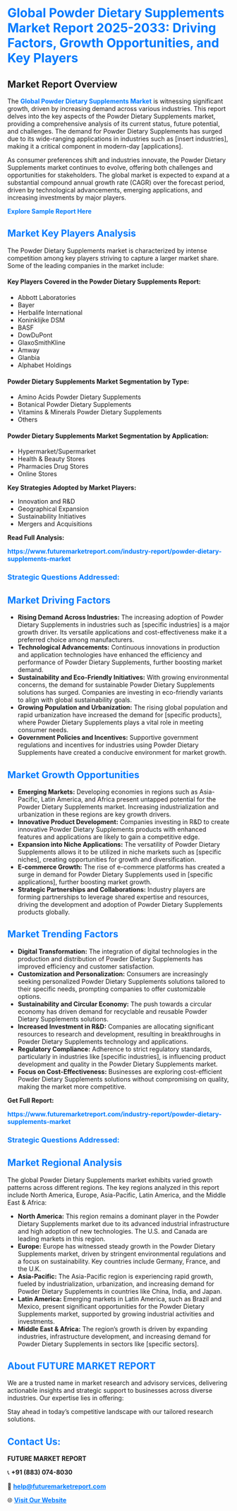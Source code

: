 <h1 style="color: #007BFF;">Global Powder Dietary Supplements Market Report 2025-2033: Driving Factors, Growth Opportunities, and Key Players</h1>

<section id="overview">
<h2>Market Report Overview</h2>
<p>The <a href="https://www.futuremarketreport.com/industry-report/powder-dietary-supplements-market" style="color: #007BFF; text-decoration: none;"><strong>Global Powder Dietary Supplements Market</strong></a> is witnessing significant growth, driven by increasing demand across various industries. This report delves into the key aspects of the Powder Dietary Supplements market, providing a comprehensive analysis of its current status, future potential, and challenges. The demand for Powder Dietary Supplements has surged due to its wide-ranging applications in industries such as [insert industries], making it a critical component in modern-day [applications].</p>
<p>As consumer preferences shift and industries innovate, the Powder Dietary Supplements market continues to evolve, offering both challenges and opportunities for stakeholders. The global market is expected to expand at a substantial compound annual growth rate (CAGR) over the forecast period, driven by technological advancements, emerging applications, and increasing investments by major players.</p>
</section>

<section id="overview">
<p><a href="https://www.futuremarketreport.com/request-sample/reportId=51801" style="color: #007BFF; text-decoration: none;"><strong>Explore Sample Report Here</strong></a></p>
</section>

<section id="key-players">
<h2 style="color: #007BFF;">Market Key Players Analysis</h2>
<p>The Powder Dietary Supplements market is characterized by intense competition among key players striving to capture a larger market share. Some of the leading companies in the market include:</p>
<h4>Key Players Covered in the Powder Dietary Supplements Report:</h4>
<ul><li>Abbott Laboratories</li><li>Bayer</li><li>Herbalife International</li><li>Koninklijke DSM</li><li>BASF</li><li>DowDuPont</li><li>GlaxoSmithKline</li><li>Amway</li><li>Glanbia</li><li>Alphabet Holdings</li></ul>
<h4>Powder Dietary Supplements Market Segmentation by Type:</h4>
<ul><li>Amino Acids Powder Dietary Supplements</li><li>Botanical Powder Dietary Supplements</li><li>Vitamins &amp; Minerals Powder Dietary Supplements</li><li>Others</li></ul>

<h4>Powder Dietary Supplements Market Segmentation by Application:</h4>
<ul><li>Hypermarket/Supermarket</li><li>Health &amp; Beauty Stores</li><li>Pharmacies Drug Stores</li><li>Online Stores</li></ul>
<p><strong>Key Strategies Adopted by Market Players:</strong></p>
<ul>
<li>Innovation and R&D</li>
<li>Geographical Expansion</li>
<li>Sustainability Initiatives</li>
<li>Mergers and Acquisitions</li>
</ul>
</section>

<section>
<p><strong>Read Full Analysis: </strong></p><a href="https://www.futuremarketreport.com/industry-report/powder-dietary-supplements-market" style="color: #007BFF; text-decoration: none;"><strong>https://www.futuremarketreport.com/industry-report/powder-dietary-supplements-market</strong></a>
<h3 style="color: #007BFF;">Strategic Questions Addressed:</h3>
</section>

<section id="driving-factors">
<h2 style="color: #007BFF;">Market Driving Factors</h2>
<ul>
<li><strong>Rising Demand Across Industries:</strong> The increasing adoption of Powder Dietary Supplements in industries such as [specific industries] is a major growth driver. Its versatile applications and cost-effectiveness make it a preferred choice among manufacturers.</li>
<li><strong>Technological Advancements:</strong> Continuous innovations in production and application technologies have enhanced the efficiency and performance of Powder Dietary Supplements, further boosting market demand.</li>
<li><strong>Sustainability and Eco-Friendly Initiatives:</strong> With growing environmental concerns, the demand for sustainable Powder Dietary Supplements solutions has surged. Companies are investing in eco-friendly variants to align with global sustainability goals.</li>
<li><strong>Growing Population and Urbanization:</strong> The rising global population and rapid urbanization have increased the demand for [specific products], where Powder Dietary Supplements plays a vital role in meeting consumer needs.</li>
<li><strong>Government Policies and Incentives:</strong> Supportive government regulations and incentives for industries using Powder Dietary Supplements have created a conducive environment for market growth.</li>
</ul>
</section>

<section id="growth-opportunities">
<h2 style="color: #007BFF;">Market Growth Opportunities</h2>
<ul>
<li><strong>Emerging Markets:</strong> Developing economies in regions such as Asia-Pacific, Latin America, and Africa present untapped potential for the Powder Dietary Supplements market. Increasing industrialization and urbanization in these regions are key growth drivers.</li>
<li><strong>Innovative Product Development:</strong> Companies investing in R&D to create innovative Powder Dietary Supplements products with enhanced features and applications are likely to gain a competitive edge.</li>
<li><strong>Expansion into Niche Applications:</strong> The versatility of Powder Dietary Supplements allows it to be utilized in niche markets such as [specific niches], creating opportunities for growth and diversification.</li>
<li><strong>E-commerce Growth:</strong> The rise of e-commerce platforms has created a surge in demand for Powder Dietary Supplements used in [specific applications], further boosting market growth.</li>
<li><strong>Strategic Partnerships and Collaborations:</strong> Industry players are forming partnerships to leverage shared expertise and resources, driving the development and adoption of Powder Dietary Supplements products globally.</li>
</ul>
</section>

<section id="trending-factors">
<h2 style="color: #007BFF;">Market Trending Factors</h2>
<ul>
<li><strong>Digital Transformation:</strong> The integration of digital technologies in the production and distribution of Powder Dietary Supplements has improved efficiency and customer satisfaction.</li>
<li><strong>Customization and Personalization:</strong> Consumers are increasingly seeking personalized Powder Dietary Supplements solutions tailored to their specific needs, prompting companies to offer customizable options.</li>
<li><strong>Sustainability and Circular Economy:</strong> The push towards a circular economy has driven demand for recyclable and reusable Powder Dietary Supplements solutions.</li>
<li><strong>Increased Investment in R&D:</strong> Companies are allocating significant resources to research and development, resulting in breakthroughs in Powder Dietary Supplements technology and applications.</li>
<li><strong>Regulatory Compliance:</strong> Adherence to strict regulatory standards, particularly in industries like [specific industries], is influencing product development and quality in the Powder Dietary Supplements market.</li>
<li><strong>Focus on Cost-Effectiveness:</strong> Businesses are exploring cost-efficient Powder Dietary Supplements solutions without compromising on quality, making the market more competitive.</li>
</ul>
</section>

<section>
<p><strong>Get Full Report: </strong></p><a href="https://www.futuremarketreport.com/industry-report/powder-dietary-supplements-market" style="color: #007BFF; text-decoration: none;"><strong>https://www.futuremarketreport.com/industry-report/powder-dietary-supplements-market</strong></a>
<h3 style="color: #007BFF;">Strategic Questions Addressed:</h3>
</section>


<section id="regional-analysis">
<h2 style="color: #007BFF;">Market Regional Analysis</h2>
<p>The global Powder Dietary Supplements market exhibits varied growth patterns across different regions. The key regions analyzed in this report include North America, Europe, Asia-Pacific, Latin America, and the Middle East & Africa:</p>
<ul>
<li><strong>North America:</strong> This region remains a dominant player in the Powder Dietary Supplements market due to its advanced industrial infrastructure and high adoption of new technologies. The U.S. and Canada are leading markets in this region.</li>
<li><strong>Europe:</strong> Europe has witnessed steady growth in the Powder Dietary Supplements market, driven by stringent environmental regulations and a focus on sustainability. Key countries include Germany, France, and the U.K.</li>
<li><strong>Asia-Pacific:</strong> The Asia-Pacific region is experiencing rapid growth, fueled by industrialization, urbanization, and increasing demand for Powder Dietary Supplements in countries like China, India, and Japan.</li>
<li><strong>Latin America:</strong> Emerging markets in Latin America, such as Brazil and Mexico, present significant opportunities for the Powder Dietary Supplements market, supported by growing industrial activities and investments.</li>
<li><strong>Middle East & Africa:</strong> The region’s growth is driven by expanding industries, infrastructure development, and increasing demand for Powder Dietary Supplements in sectors like [specific sectors].</li>
</ul>
</section>

<footer>
<h2 style="color: #007BFF;">About FUTURE MARKET REPORT</h2>
<p>We are a trusted name in market research and advisory services, delivering actionable insights and strategic support to businesses across diverse industries. Our expertise lies in offering:</p>

<p>Stay ahead in today’s competitive landscape with our tailored research solutions.</p>

<h2 style="color: #007BFF;">Contact Us:</h2>
<p><strong>FUTURE MARKET REPORT</strong></p>
<p>📞 <strong>+91 (883) 074-8030</strong></p>
<p>📧 <strong><a href="mailto:help@futuremarketreport.com" style="color: #007BFF;">help@futuremarketreport.com</a></strong></p>
<p>🌐 <strong><a href="https://www.futuremarketreport.com/" style="color: #007BFF;">Visit Our Website</a></strong></p>
</footer>